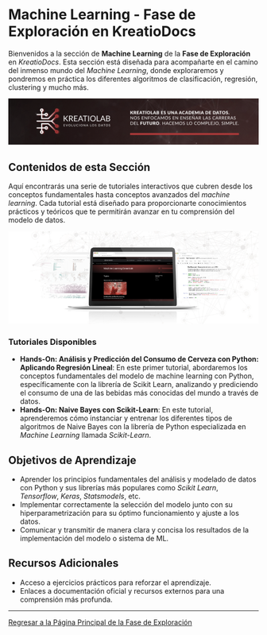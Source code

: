 # Machine Learning - Fase de Exploración en KreatioDocs

Bienvenidos a la sección de **Machine Learning** de la **Fase de Exploración** en *KreatioDocs*. Esta sección está diseñada para acompañarte en el camino del inmenso mundo del *Machine Learning*, donde exploraremos y pondremos en práctica los diferentes algoritmos de clasificación, regresión, clustering y mucho más.

![Cabecera.png](/img/Cabecera.png)

## Contenidos de esta Sección

Aquí encontrarás una serie de tutoriales interactivos que cubren desde los conceptos fundamentales hasta conceptos avanzados del *machine learning*. Cada tutorial está diseñado para proporcionarte conocimientos prácticos y teóricos que te permitirán avanzar en tu comprensión del modelo de datos.

![Mockup_GitHub_Machine_Learning_Essentials.png](img/Mockup_GitHub_Machine_Learning_Essentials.png)

### Tutoriales Disponibles

- **Hands-On: Análisis y Predicción del Consumo de Cerveza con Python: Aplicando Regresión Lineal**: En este primer tutorial, abordaremos los conceptos fundamentales del modelo de machine learning con Python, específicamente con la librería de Scikit Learn, analizando y prediciendo el consumo de una de las bebidas más conocidas del mundo a través de datos.
- **Hands-On: Naive Bayes con Scikit-Learn**: En este tutorial, aprenderemos cómo instanciar y entrenar los diferentes tipos de algoritmos de Naive Bayes con la librería de Python especializada en *Machine Learning* llamada *Scikit-Learn*.

## Objetivos de Aprendizaje

- Aprender los principios fundamentales del análisis y modelado de datos con Python y sus librerías más populares como *Scikit Learn*, *Tensorflow*, *Keras*, *Statsmodels*, etc.
- Implementar correctamente la selección del modelo junto con su hiperparametrización para su óptimo funcionamiento y ajuste a los datos.
- Comunicar y transmitir de manera clara y concisa los resultados de la implementación del modelo o sistema de ML.

## Recursos Adicionales

- Acceso a ejercicios prácticos para reforzar el aprendizaje.
- Enlaces a documentación oficial y recursos externos para una comprensión más profunda.

---

[Regresar a la Página Principal de la Fase de Exploración](../README.md)
